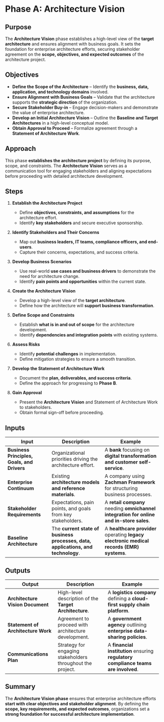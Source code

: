 # Phase A: Architecture Vision

## Purpose

The **Architecture Vision** phase establishes a high-level view of the **target architecture** and ensures alignment with business goals. It sets the foundation for enterprise architecture efforts, securing stakeholder agreement on the **scope, objectives, and expected outcomes** of the architecture project.

## Objectives

- **Define the Scope of the Architecture** – Identify the **business, data, application, and technology domains** involved.
- **Ensure Alignment with Business Goals** – Validate that the architecture supports the **strategic direction** of the organization.
- **Secure Stakeholder Buy-in** – Engage decision-makers and demonstrate the value of enterprise architecture.
- **Develop an Initial Architecture Vision** – Outline the **Baseline and Target Architectures** in a high-level conceptual model.
- **Obtain Approval to Proceed** – Formalize agreement through a **Statement of Architecture Work**.

## Approach

This phase **establishes the architecture project** by defining its purpose, scope, and constraints. The **Architecture Vision** serves as a communication tool for engaging stakeholders and aligning expectations before proceeding with detailed architecture development.

## Steps

1. **Establish the Architecture Project**
   - Define **objectives, constraints, and assumptions** for the architecture effort.
   - Identify **key stakeholders** and secure executive sponsorship.

2. **Identify Stakeholders and Their Concerns**
   - Map out **business leaders, IT teams, compliance officers, and end-users**.
   - Capture their concerns, expectations, and success criteria.

3. **Develop Business Scenarios**
   - Use real-world **use cases and business drivers** to demonstrate the need for architecture change.
   - Identify **pain points and opportunities** within the current state.

4. **Create the Architecture Vision**
   - Develop a high-level view of the **target architecture**.
   - Define how the architecture will **support business transformation**.

5. **Define Scope and Constraints**
   - Establish **what is in and out of scope** for the architecture development.
   - Identify **dependencies and integration points** with existing systems.

6. **Assess Risks**
   - Identify **potential challenges** in implementation.
   - Define mitigation strategies to ensure a smooth transition.

7. **Develop the Statement of Architecture Work**
   - Document the **plan, deliverables, and success criteria**.
   - Define the approach for progressing to **Phase B**.

8. **Gain Approval**
   - Present the **Architecture Vision** and Statement of Architecture Work to stakeholders.
   - Obtain formal sign-off before proceeding.

## Inputs

| Input | Description | Example |
|---|---|---|
| **Business Principles, Goals, and Drivers** | Organizational priorities driving the architecture effort. | A **bank** focusing on **digital transformation and customer self-service**. |
| **Enterprise Continuum** | Existing **architecture models and reference materials**. | A company using **Zachman Framework** for structuring business processes. |
| **Stakeholder Requirements** | Expectations, pain points, and goals from key stakeholders. | A **retail company** needing **omnichannel integration for online and in-store sales**. |
| **Baseline Architecture** | The **current state of business processes, data, applications, and technology**. | A **healthcare provider** operating **legacy electronic medical records (EMR) systems**. |

## Outputs

| Output | Description | Example |
|---|---|---|
| **Architecture Vision Document** | High-level description of the **Target Architecture**. | A **logistics company** defining a **cloud-first supply chain platform**. |
| **Statement of Architecture Work** | Agreement to proceed with architecture development. | A **government agency** outlining **enterprise data-sharing policies**. |
| **Communications Plan** | Strategy for engaging stakeholders throughout the project. | A **financial institution** ensuring **regulatory compliance teams are involved**. |

## Summary

The **Architecture Vision phase** ensures that enterprise architecture efforts **start with clear objectives and stakeholder alignment**. By defining the **scope, key requirements, and expected outcomes**, organizations set a **strong foundation for successful architecture implementation**.
